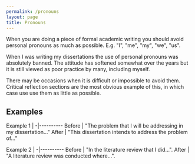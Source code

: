 ```yaml
---
permalink: /pronouns
layout: page
title: Pronouns
---
```


When you are doing a piece of formal academic writing you should avoid personal pronouns as much as possible. E.g. "I", "me", "my", "we", "us".

When I was writing my dissertations the use of personal pronouns was absolutely banned.
The attitude has softened somewhat over the years but it is still viewed as poor practice by many, including myself.

There may be occasions when it is difficult or impossible to avoid them. Critical reflection sections are the most obvious example of this, in which case use use them as little as possible.

## Examples

Example 1 | 
-|----------
Before | "The problem that I will be addressing in my dissertation..."
After  | "This dissertation intends to address the problem of..."

Example 2 | 
-|----------
Before | "In the literature review that I did...".
After  | "A literature review was conducted where...".

